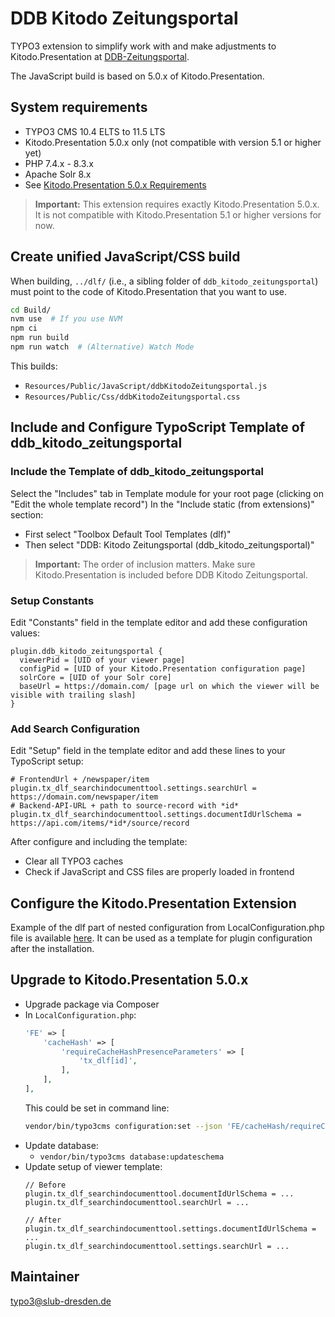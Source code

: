 # DDB Kitodo Zeitungsportal

TYPO3 extension to simplify work with and make adjustments to Kitodo.Presentation at [DDB-Zeitungsportal](https://www.deutsche-digitale-bibliothek.de/newspaper/).

The JavaScript build is based on 5.0.x of Kitodo.Presentation.

## System requirements

* TYPO3 CMS 10.4 ELTS to 11.5 LTS
* Kitodo.Presentation 5.0.x only (not compatible with version 5.1 or higher yet)
* PHP 7.4.x - 8.3.x
* Apache Solr 8.x
* See [Kitodo.Presentation 5.0.x Requirements](https://github.com/kitodo/kitodo-presentation/tree/5.0.x)

> **Important:** This extension requires exactly Kitodo.Presentation 5.0.x. It is not compatible with Kitodo.Presentation 5.1 or higher versions for now.

## Create unified JavaScript/CSS build

When building, `../dlf/` (i.e., a sibling folder of `ddb_kitodo_zeitungsportal`) must point to the code of Kitodo.Presentation that you want to use.

```bash
cd Build/
nvm use  # If you use NVM
npm ci
npm run build
npm run watch  # (Alternative) Watch Mode
```

This builds:
- `Resources/Public/JavaScript/ddbKitodoZeitungsportal.js`
- `Resources/Public/Css/ddbKitodoZeitungsportal.css`

## Include and Configure TypoScript Template of ddb_kitodo_zeitungsportal

### Include the Template of ddb_kitodo_zeitungsportal

Select the "Includes" tab in Template module for your root page (clicking on "Edit the whole template record")
In the "Include static (from extensions)" section:
  - First select "Toolbox Default Tool Templates (dlf)"
  - Then select "DDB: Kitodo Zeitungsportal (ddb_kitodo_zeitungsportal)"

> **Important:** The order of inclusion matters. Make sure Kitodo.Presentation is included before DDB Kitodo Zeitungsportal.

### Setup Constants

Edit "Constants" field in the template editor and add these configuration values:
```typoscript
plugin.ddb_kitodo_zeitungsportal {
  viewerPid = [UID of your viewer page]
  configPid = [UID of your Kitodo.Presentation configuration page]
  solrCore = [UID of your Solr core]
  baseUrl = https://domain.com/ [page url on which the viewer will be visible with trailing slash]
}
```

### Add Search Configuration
Edit "Setup" field in the template editor and add these lines to your TypoScript setup:
```typoscript
# FrontendUrl + /newspaper/item
plugin.tx_dlf_searchindocumenttool.settings.searchUrl = https://domain.com/newspaper/item
# Backend-API-URL + path to source-record with *id*
plugin.tx_dlf_searchindocumenttool.settings.documentIdUrlSchema = https://api.com/items/*id*/source/record
```


After configure and including the template:
- Clear all TYPO3 caches
- Check if JavaScript and CSS files are properly loaded in frontend

## Configure the Kitodo.Presentation Extension

Example of the dlf part of nested configuration from LocalConfiguration.php file is available [here](Documentation/LocalConfiguration.md). It can be used as a template for plugin configuration after the installation.

## Upgrade to Kitodo.Presentation 5.0.x

- Upgrade package via Composer
- In `LocalConfiguration.php`:
  ```php
  'FE' => [
      'cacheHash' => [
          'requireCacheHashPresenceParameters' => [
              'tx_dlf[id]',
          ],
      ],
  ],
  ```
  This could be set in command line:
  ```bash
  vendor/bin/typo3cms configuration:set --json 'FE/cacheHash/requireCacheHashPresenceParameters' '["tx_dlf[id]"]'
  ```
- Update database:
  - `vendor/bin/typo3cms database:updateschema`
- Update setup of viewer template:
  ```typoscript
  // Before
  plugin.tx_dlf_searchindocumenttool.documentIdUrlSchema = ...
  plugin.tx_dlf_searchindocumenttool.searchUrl = ...

  // After
  plugin.tx_dlf_searchindocumenttool.settings.documentIdUrlSchema = ...
  plugin.tx_dlf_searchindocumenttool.settings.searchUrl = ...
  ```

## Maintainer
typo3@slub-dresden.de
